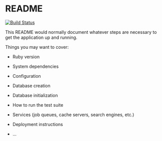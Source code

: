 # README

[![Build Status](https://travis-ci.org/Hinbin/tenjin.svg?branch=master)](https://travis-ci.org/Hinbin/tenjin)

This README would normally document whatever steps are necessary to get the
application up and running.

Things you may want to cover:

* Ruby version

* System dependencies

* Configuration

* Database creation

* Database initialization

* How to run the test suite

* Services (job queues, cache servers, search engines, etc.)

* Deployment instructions

* ...
